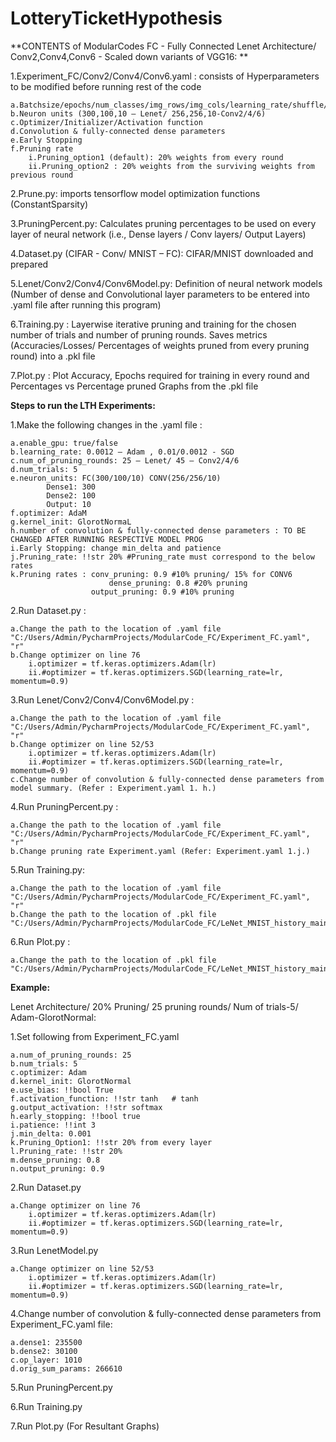 # LotteryTicketHypothesis

**CONTENTS of ModularCodes FC - Fully Connected Lenet Architecture/ Conv2,Conv4,Conv6 - Scaled down variants of VGG16: **

1.Experiment_FC/Conv2/Conv4/Conv6.yaml : consists of Hyperparameters to be modified before running rest of the code

	a.Batchsize/epochs/num_classes/img_rows/img_cols/learning_rate/shuffle/num_of_pruning_rounds/num_trials
	b.Neuron units (300,100,10 – Lenet/ 256,256,10-Conv2/4/6)
	c.Optimizer/Initializer/Activation function
	d.Convolution & fully-connected dense parameters 
	e.Early Stopping
	f.Pruning rate
		i.Pruning_option1 (default): 20% weights from every round 
		ii.Pruning_option2 : 20% weights from the surviving weights from previous round

2.Prune.py: imports tensorflow model optimization functions (ConstantSparsity)

3.PruningPercent.py: Calculates pruning percentages to be used on every layer of neural network (i.e., Dense layers / Conv layers/ Output Layers)

4.Dataset.py (CIFAR - Conv/ MNIST – FC): CIFAR/MNIST downloaded and prepared

5.Lenet/Conv2/Conv4/Conv6Model.py: Definition of neural network models (Number of dense and Convolutional layer parameters to be entered into .yaml file after running this program)

6.Training.py : Layerwise iterative pruning and training for the chosen number of trials and number of pruning rounds. Saves metrics (Accuracies/Losses/ Percentages of weights pruned from every pruning round) into a .pkl file

7.Plot.py : Plot Accuracy, Epochs required for training in every round and Percentages vs Percentage pruned Graphs from the .pkl file




**Steps to run the LTH Experiments:**
 
1.Make the following changes in the .yaml file : 

	a.enable_gpu: true/false
	b.learning_rate: 0.0012 – Adam , 0.01/0.0012 - SGD
	c.num_of_pruning_rounds: 25 – Lenet/ 45 – Conv2/4/6
	d.num_trials: 5
	e.neuron_units: FC(300/100/10) CONV(256/256/10)
  			Dense1: 300 
  			Dense2: 100
  			Output: 10
	f.optimizer: AdaM
	g.kernel_init: GlorotNormaL
	h.number of convolution & fully-connected dense parameters : TO BE CHANGED AFTER RUNNING RESPECTIVE MODEL PROG
	i.Early Stopping: change min_delta and patience 
	j.Pruning_rate: !!str 20% #Pruning_rate must correspond to the below rates
	k.Pruning rates : conv_pruning: 0.9 #10% pruning/ 15% for CONV6
                          dense_pruning: 0.8 #20% pruning  
	                  output_pruning: 0.9 #10% pruning 

                      
2.Run Dataset.py : 

	a.Change the path to the location of .yaml file "C:/Users/Admin/PycharmProjects/ModularCode_FC/Experiment_FC.yaml", "r"
	b.Change optimizer on line 76
		i.optimizer = tf.keras.optimizers.Adam(lr)	
		ii.#optimizer = tf.keras.optimizers.SGD(learning_rate=lr, momentum=0.9)

3.Run Lenet/Conv2/Conv4/Conv6Model.py : 

	a.Change the path to the location of .yaml file "C:/Users/Admin/PycharmProjects/ModularCode_FC/Experiment_FC.yaml", "r"
	b.Change optimizer on line 52/53
		i.optimizer = tf.keras.optimizers.Adam(lr)	
		ii.#optimizer = tf.keras.optimizers.SGD(learning_rate=lr, momentum=0.9)
	c.Change number of convolution & fully-connected dense parameters from model summary. (Refer : Experiment.yaml 1. h.)

4.Run PruningPercent.py : 

	a.Change the path to the location of .yaml file "C:/Users/Admin/PycharmProjects/ModularCode_FC/Experiment_FC.yaml", "r"
	b.Change pruning rate Experiment.yaml (Refer: Experiment.yaml 1.j.)

5.Run Training.py:

	a.Change the path to the location of .yaml file "C:/Users/Admin/PycharmProjects/ModularCode_FC/Experiment_FC.yaml", "r"
	b.Change the path to the location of .pkl file "C:/Users/Admin/PycharmProjects/ModularCode_FC/LeNet_MNIST_history_main_Experiment.pkl"

6.Run Plot.py : 

	a.Change the path to the location of .pkl file "C:/Users/Admin/PycharmProjects/ModularCode_FC/LeNet_MNIST_history_main_Experiment.pkl"


**Example:**

Lenet Architecture/ 20% Pruning/ 25 pruning rounds/ Num of trials-5/ Adam-GlorotNormal: 

1.Set following from Experiment_FC.yaml

	a.num_of_pruning_rounds: 25
	b.num_trials: 5
	c.optimizer: Adam
	d.kernel_init: GlorotNormal
	e.use_bias: !!bool True
	f.activation_function: !!str tanh   # tanh
	g.output_activation: !!str softmax
	h.early_stopping: !!bool true
	i.patience: !!int 3
	j.min_delta: 0.001
	k.Pruning_Option1: !!str 20% from every layer
	l.Pruning_rate: !!str 20% 
	m.dense_pruning: 0.8 
	n.output_pruning: 0.9

2.Run Dataset.py

	a.Change optimizer on line 76
		i.optimizer = tf.keras.optimizers.Adam(lr)	
		ii.#optimizer = tf.keras.optimizers.SGD(learning_rate=lr, momentum=0.9)

3.Run LenetModel.py

	a.Change optimizer on line 52/53
		i.optimizer = tf.keras.optimizers.Adam(lr)	
		ii.#optimizer = tf.keras.optimizers.SGD(learning_rate=lr, momentum=0.9)

4.Change number of convolution & fully-connected dense parameters from Experiment_FC.yaml file:

	a.dense1: 235500
	b.dense2: 30100
	c.op_layer: 1010
	d.orig_sum_params: 266610
	
5.Run PruningPercent.py

6.Run Training.py

7.Run Plot.py (For Resultant Graphs)

